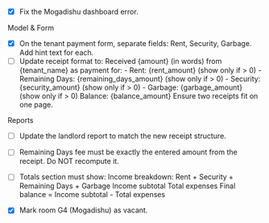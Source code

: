 - [x] Fix the Mogadishu dashboard error.

Model & Form
- [x] On the tenant payment form, separate fields: 
    Rent, Security, Garbage. Add hint text for each.
- [ ] Update receipt format to:
    Received {amount} (in words) from {tenant_name} as payment for:
      - Rent: {rent_amount} (show only if > 0)
      - Remaining Days: {remaining_days_amount} (show only if > 0)
      - Security: {security_amount} (show only if > 0)
      - Garbage: {garbage_amount} (show only if > 0)
    Balance: {balance_amount}
    Ensure two receipts fit on one page.

Reports
- [ ] Update the landlord report to match the new receipt structure.
- [ ] Remaining Days fee must be exactly the entered amount from the receipt. Do NOT recompute it.
- [ ] Totals section must show:
      Income breakdown: Rent + Security + Remaining Days + Garbage
      Income subtotal
      Total expenses
      Final balance = Income subtotal - Total expenses

 
- [x] Mark room G4 (Mogadishu) as vacant.